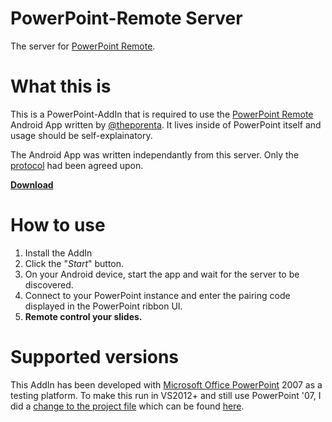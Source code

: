 PowerPoint-Remote Server
========================

The server for [PowerPoint Remote](https://github.com/theporenta/powerpoint-remote).

# What this is

This is a PowerPoint-AddIn that is required to use the [PowerPoint Remote](https://github.com/theporenta/powerpoint-remote) Android App written by [@theporenta](https://github.com/theporenta).
It lives inside of PowerPoint itself and usage should be self-explainatory.

The Android App was written independantly from this server. Only the [protocol](https://github.com/sgade/powerpoint-remote-server/blob/master/PowerPoint%20Remote/Server/MessageID.cs) had been agreed upon.

[**Download**](https://github.com/sgade/powerpoint-remote-server/releases)

# How to use

1. Install the AddIn
2. Click the "*Start*" button.
3. On your Android device, start the app and wait for the server to be discovered.
4. Connect to your PowerPoint instance and enter the pairing code displayed in the PowerPoint ribbon UI.
5. **Remote control your slides.**

# Supported versions

This AddIn has been developed with [Microsoft Office PowerPoint](http://office.microsoft.com/de-de/powerpoint/) 2007 as a testing platform.
To make this run in VS2012+ and still use PowerPoint '07, I did a [change to the project file](http://stackoverflow.com/questions/12277023/how-can-i-create-a-vsto-office-2007-add-in-using-vs-2012) which can be found [here](https://github.com/sgade/powerpoint-remote-server/commit/be3c70f451f73b22be78c5df05b17d96cfa5ff3c#diff-31a00a9f0021feabd4845a1614e33f65R218).
